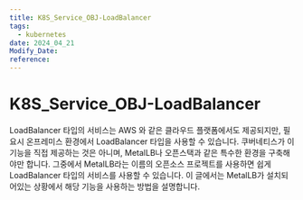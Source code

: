 ```yaml
---
title: K8S_Service_OBJ-LoadBalancer
tags:
  - kubernetes
date: 2024_04_21
Modify_Date: 
reference:
---
```

# K8S_Service_OBJ-LoadBalancer

LoadBalancer 타입의 서비스는 AWS 와 같은 클라우드 플랫폼에서도 제공되지만, 필요시 온프레미스 환경에서 LoadBalancer 타입을 사용할 수 있습니다. 쿠버네티스가 이 기능을 직접 제공하는 것은 아니며, MetalLB나 오픈스택과 같은 특수한 환경을 구축해야만 합니다. 그중에서 MetalLB라는 이름의 오픈소스 프로젝트를 사용하면 쉽게 LoadBalancer 타입의 서비스를 사용할 수 있습니다.
이 글에서는 MetalLB가 설치되어있는 상황에서 해당 기능을 사용하는 방법을 설명합니다.

